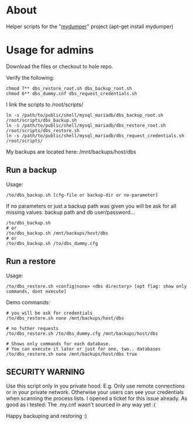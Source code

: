 # About

Helper scripts for the "[mydumper](https://github.com/maxbube/mydumper)" project
(apt-get install mydumper)

# Usage for admins
 
Download the files or checkout to hole repo.

Verify the following:

    chmod 7** dbs_restore_root.sh dbs_backup_root.sh
    chmod 6** dbs_dummy.cnf dbs_request_credentials.sh


I link the scripts to /root/scripts/

    ln -s /path/to/public/shell/mysql_mariadb/dbs_backup_root.sh /root/scripts/dbs_backup.sh
    ln -s /path/to/public/shell/mysql_mariadb/dbs_restore_root.sh /root/scripts/dbs_restore.sh
    ln -s /path/to/public/shell/mysql_mariadb/dbs_request_credentials.sh /root/scripts/


My backups are located here: /mnt/backups/host/dbs


## Run a backup

Usage:

    /to/dbs_backup.sh [cfg-file or backup-dir or no-parameter]

If no parameters or just a backup path was given you will be ask for all missing
values: backup path and db user/password...

    /to/dbs_backup.sh
    # or
    /to/dbs_backup.sh /mnt/backups/host/dbs
    # or
    /to/dbs_backup.sh /to/dbs_dummy.cfg


## Run a restore

Usage:

    /to/dbs_restore.sh <config|none> <dbs directory> [opt flag: show only commands, dont execute]

Demo commands:

    # you will be ask for credentials
    /to/dbs_restore.sh none /mnt/backups/host/dbs
    
    # no futher requests
    /to/dbs_restore.sh /to/dbs_dummy.cfg /mnt/backups/host/dbs
    
    # Shows only commands for each database.
    # You can execute it later or just for one, two.. databases
    /to/dbs_restore.sh none /mnt/backups/host/dbs true


## SECURITY WARNING

Use this script only in you private hood.
E.g. Only use remote connections or in your private network. Otherwise your users
can see your credentials when scanning the process lists.
I opened a ticket for this issue already. As good as i tested: The .my.cnf wasn't 
sourced in any way yet :(


Happy backuping and restoring :)
